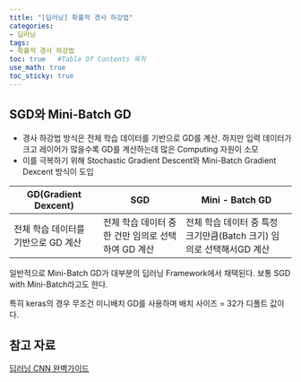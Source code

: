 ```yaml
---
title: "[딥러닝] 확률적 경사 하강법"
categories: 
- 딥러닝
tags:
- 확률적 경사 하강법
toc: true   #Table Of Contents 목차 
use_math: true
toc_sticky: true
---
```


## SGD와 Mini-Batch GD

- 경사 하강법 방식은 전체 학습 데이터를 기반으로 GD를 계산. 하지만 입력 데이터가 크고 레이어가 많을수록 GD를 계산하는데 많은 Computing 자원이 소모
- 이를 극복하기 위해 Stochastic Gradient Descent와 Mini-Batch Gradient Dexcent 방식이 도입

| GD(Gradient Dexcent)                | SGD                                                 | Mini - Batch GD                                              |
| ----------------------------------- | --------------------------------------------------- | ------------------------------------------------------------ |
| 전체 학습 데이터를 기반으로 GD 계산 | 전체 학습 데이터 중 한 건만 임의로 선택하여 GD 계산 | 전체 학습 데이터 중 특정 크기만큼(Batch 크기) 임의로 선택해서GD 계산 |

일반적으로 Mini-Batch GD가 대부분의 딥러닝 Framework에서 채택된다. 보통 SGD with Mini-Batch라고도 한다.

특히 keras의 경우 무조건 미니배치 GD를 사용하며 배치 사이즈 = 32가 디폴트 값이다.

## 참고 자료

[딥러닝 CNN 완벽가이드](https://www.inflearn.com/course/%EB%94%A5%EB%9F%AC%EB%8B%9D-cnn-%EC%99%84%EB%B2%BD-%EA%B8%B0%EC%B4%88)

